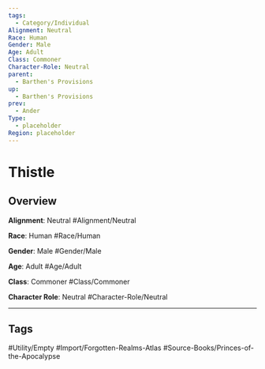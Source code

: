 ```yaml
---
tags:
  - Category/Individual
Alignment: Neutral
Race: Human
Gender: Male
Age: Adult
Class: Commoner
Character-Role: Neutral
parent:
  - Barthen's Provisions
up:
  - Barthen's Provisions
prev:
  - Ander
Type:
  - placeholder
Region: placeholder
---
```

# Thistle
## Overview
**Alignment**: Neutral
#Alignment/Neutral

**Race**: Human
#Race/Human

**Gender**: Male
#Gender/Male

**Age**: Adult
#Age/Adult

**Class**: Commoner
#Class/Commoner

**Character Role**: Neutral
#Character-Role/Neutral


---
## Tags
#Utility/Empty #Import/Forgotten-Realms-Atlas #Source-Books/Princes-of-the-Apocalypse

